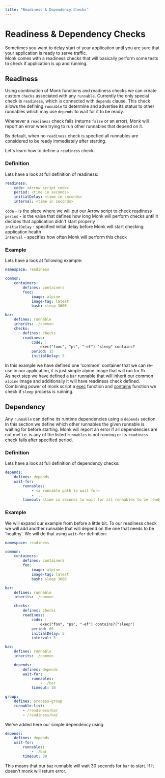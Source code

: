 ```yaml
---
title: "Readiness & Dependency Checks"
---
```


# Readiness & Dependency Checks

Sometimes you want to delay start of your application until you are sure that your application is ready to serve traffic.  
Monk comes with a readiness checks that will basically perform some tests to check if application is up and running.

## Readiness

Using combination of Monk functions and readiness checks we can create custom `checks` associated with any `runnable`. Currently the only special check is `readiness`, which is connected with `depends` clause. This check allows the defining `runnable` to determine and advertise its status to other runnables which may use `depends` to wait for it to be ready.

Whenever a `readiness` check fails (returns `false` or an error), Monk will report an error when trying to run other runnables that depend on it.

By default, when no `readiness` check is specfied all runnables are considered to be ready immediately after starting.

Let's learn how to define a `readiness` check.

### Definition

Lets have a look at full definition of readiness:

```yaml
readiness:
    code: <Arrow script code>
    period: <time in seconds>
    initialDelay: <time in seconds>
    interval: <time in seconds>
```

`code` - is the place where we will put our Arrow script to check readiness  
`period` - is the value that defines how long Monk will perform checks until it decides that application didn't start properly  
`initialDelay` - specified initial delay before Monk will start checking application health  
`interval` - specifies how often Monk will perform this check

### Example

Lets have a look at following example:

```yaml
namespace: readiness

common:
    containers:
        defines: containers
        fooc:
            image: alpine
            image-tag: latest
            bash: sleep 3600

bar:
    defines: runnable
    inherits: ./common
    checks:
        defines: checks
        readiness:
            code: |
                exec("fooc", "ps", "-ef") "sleep" contains?
            period: 15
            initialDelay: 5
```

In this example we have defined one 'common' container that we can re-use in our application, it is just simple alpine image that will run for 1h.  
As next step we have defined a `bar` runnable that will inherit our common `alpine` image and additionally it will have readiness check defined.  
Combining power of monk script a [exec](/monkscript/operators/containers/#exec) function and [contains](/monkscript/operators/boolean/#contains-has) function we check if `sleep` process is running.

## Dependency

Any `runnable` can define its runtime dependencies using a `depends` section. In this section we define which other runnables the given runnable is waiting for before starting. Monk will report an error if all dependencies are not met i.e. is any of the listed `runnables` is not running or its `readiness` check fails after specified period.

### Definition

Lets have a look at full definition of dependency checks:

```yaml
depends:
    defines: depends
    wait-for:
        runnables:
            - <a runnable path to wait for>
            - ...
        timeout: <time in seconds to wait for all runnables to be ready>
```

### Example

We will expand our example from before a little bit. To our readiness check we will add another runnable that will depend on the one that needs to be 'healthy'. We will do that using `wait-for` definition:

```yaml
namespace: readiness

common:
    containers:
        defines: containers
        foo:
            image: alpine
            image-tag: latest
            bash: sleep 3600

bar:
    defines: runnable
    inherits: ./common

    checks:
        defines: checks
        readiness:
            code: |
                exec("foo", "ps", "-ef") contains?("sleep")
            period: 60
            initialDelay: 5
            interval: 5

baz:
    defines: runnable
    inherits: ./common

    depends:
        defines: depends
        wait-for:
            runnables:
                - ./bar
            timeout: 30

group:
    defines: process-group
    runnable-list:
        - /readiness/bar
        - /readiness/baz
```

We've added here our simple dependency using:

```yaml
depends:
    defines: depends
    wait-for:
        runnables:
            - ./bar
        timeout: 30
```

This means that our `baz` runnable will wait 30 seconds for `bar` to start. If it doesn't monk will return error.
